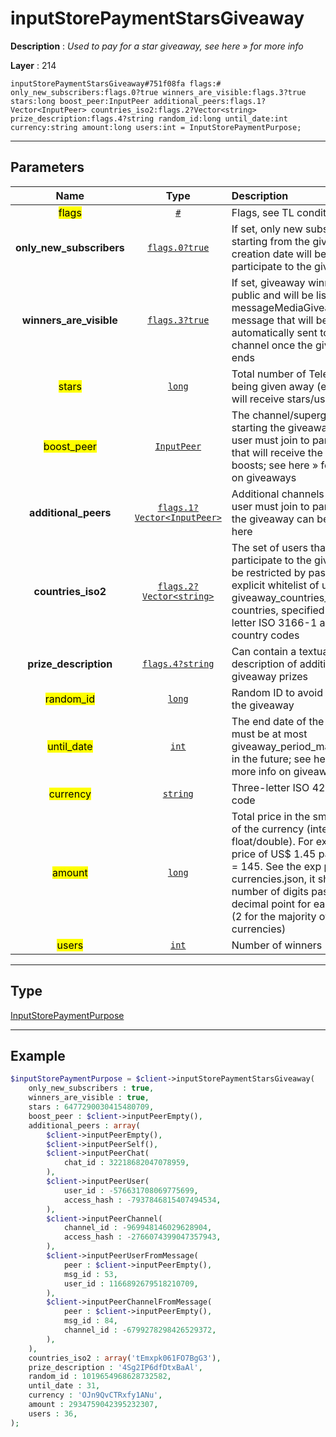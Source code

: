 # inputStorePaymentStarsGiveaway

**Description** : *Used to pay for a star giveaway, see here &raquo; for more info*

**Layer** : 214

```tl
inputStorePaymentStarsGiveaway#751f08fa flags:# only_new_subscribers:flags.0?true winners_are_visible:flags.3?true stars:long boost_peer:InputPeer additional_peers:flags.1?Vector<InputPeer> countries_iso2:flags.2?Vector<string> prize_description:flags.4?string random_id:long until_date:int currency:string amount:long users:int = InputStorePaymentPurpose;
```

---

## Parameters

| Name | Type | Description |
| :---: | :---: | :--- |
| <mark>flags</mark> | [`#`](type/#) | Flags, see TL conditional fields |
| **only_new_subscribers** | [`flags.0?true`](type/true) | If set, only new subscribers starting from the giveaway creation date will be able to participate to the giveaway |
| **winners_are_visible** | [`flags.3?true`](type/true) | If set, giveaway winners are public and will be listed in a messageMediaGiveawayResults message that will be automatically sent to the channel once the giveaway ends |
| <mark>stars</mark> | [`long`](type/long) | Total number of Telegram Stars being given away (each user will receive stars/users stars) |
| <mark>boost_peer</mark> | [`InputPeer`](type/InputPeer) | The channel/supergroup starting the giveaway, that the user must join to participate, that will receive the giveaway boosts; see here » for more info on giveaways |
| **additional_peers** | [`flags.1?Vector<InputPeer>`](type/InputPeer) | Additional channels that the user must join to participate to the giveaway can be specified here |
| **countries_iso2** | [`flags.2?Vector<string>`](type/string) | The set of users that can participate to the giveaway can be restricted by passing here an explicit whitelist of up to giveaway_countries_max countries, specified as two-letter ISO 3166-1 alpha-2 country codes |
| **prize_description** | [`flags.4?string`](type/string) | Can contain a textual description of additional giveaway prizes |
| <mark>random_id</mark> | [`long`](type/long) | Random ID to avoid resending the giveaway |
| <mark>until_date</mark> | [`int`](type/int) | The end date of the giveaway, must be at most giveaway_period_max seconds in the future; see here » for more info on giveaways |
| <mark>currency</mark> | [`string`](type/string) | Three-letter ISO 4217 currency code |
| <mark>amount</mark> | [`long`](type/long) | Total price in the smallest units of the currency (integer, not float/double). For example, for a price of US$ 1.45 pass amount = 145. See the exp parameter in currencies.json, it shows the number of digits past the decimal point for each currency (2 for the majority of currencies) |
| <mark>users</mark> | [`int`](type/int) | Number of winners |

---

## Type

[InputStorePaymentPurpose](type/InputStorePaymentPurpose)

---

## Example

```php
$inputStorePaymentPurpose = $client->inputStorePaymentStarsGiveaway(
	only_new_subscribers : true,
	winners_are_visible : true,
	stars : 6477290030415480709,
	boost_peer : $client->inputPeerEmpty(),
	additional_peers : array(
		$client->inputPeerEmpty(),
		$client->inputPeerSelf(),
		$client->inputPeerChat(
			chat_id : 32218682047078959,
		),
		$client->inputPeerUser(
			user_id : -576631708069775699,
			access_hash : -7937846815407494534,
		),
		$client->inputPeerChannel(
			channel_id : -969948146029628904,
			access_hash : -2766074399047357943,
		),
		$client->inputPeerUserFromMessage(
			peer : $client->inputPeerEmpty(),
			msg_id : 53,
			user_id : 1166892679518210709,
		),
		$client->inputPeerChannelFromMessage(
			peer : $client->inputPeerEmpty(),
			msg_id : 84,
			channel_id : -6799278298426529372,
		),
	),
	countries_iso2 : array('tEmxpk061FO7BgG3'),
	prize_description : '4Sg2IP6dfDtxBaAl',
	random_id : 1019654968628732582,
	until_date : 31,
	currency : 'OJn9QvCTRxfy1ANu',
	amount : 2934759042395232307,
	users : 36,
);
```
